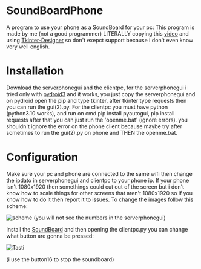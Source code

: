 # SoundBoardPhone
A program to use your phone as a SoundBoard for your pc:
This program is made by me (not a good programmer) LITERALLY copying this [video](https://www.youtube.com/watch?v=Lbfe3-v7yE0) and using [Tkinter-Designer](https://github.com/ParthJadhav/Tkinter-Designer) so don't exepct support because i don't even know very well english.
# Installation
Download the serverphonegui and the clientpc, for the serverphonegui i tried only with [pydroid3](https://play.google.com/store/apps/details?id=ru.iiec.pydroid3&hl=en_US&gl=US&pli=1) and it works, you just copy the serverphonegui and on pydroid open the pip and type tkinter, after tkinter type requests then you can run the gui(2).py. For the clientpc you must have python (python3.10 works), and run on cmd pip install pyautogui, pip install requests after that you can just run the 'openme.bat' (ignore errors). you shouldn't ignore the error on the phone client because maybe try after sometimes to run the gui(2).py on phone and THEN the openme.bat.
# Configuration
Make sure your pc and phone are connected to the same wifi then change the ipdato in serverphonegui and clientpc to your phone ip. If your phone isn't 1080x1920 then somethings could cut out of the screen but i don't know how to scale things for other screens that aren't 1080x1920 so if you know how to do it then report it to issues. To change the images follow this scheme:


![scheme](https://github.com/user-attachments/assets/efb41733-a6d9-43dc-9c9d-fd50143c3633)
(you will not see the numbers in the serverphonegui)


Install the [SoundBoard](https://github.com/Kalejin/DCSB) and then opening the clientpc.py you can change what button are gonna be pressed:



![Tasti](https://github.com/user-attachments/assets/3f9d4400-8dce-446c-8b5c-5108e73da931)



(i use the button16 to stop the soundboard)
